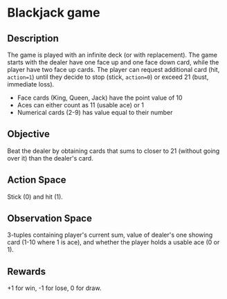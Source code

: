 # Blackjack game

## Description
The game is played with an infinite deck (or with replacement). The game starts with the dealer have one face up and one face down card, while the player have two face up cards. The player can request additional card (hit, `action=1`) until they decide to stop (stick, `action=0`) or exceed 21 (bust, immediate loss). 

- Face cards (King, Queen, Jack) have the point value of 10
- Aces can either count as 11 (usable ace) or 1
- Numerical cards (2-9) has value equal to their number

## Objective
Beat the dealer by obtaining cards that sums to closer to 21 (without going over it) than the dealer's card.

## Action Space
Stick (0) and hit (1).

## Observation Space
3-tuples containing player's current sum, value of dealer's one showing card (1-10 where 1 is ace), and whether the player holds a usable ace (0 or 1).

## Rewards
+1 for win, -1 for lose, 0 for draw.